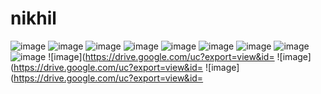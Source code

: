 # nikhil
![image](https://drive.google.com/uc?export=view&id=165PeaqaFRGb8ADMmp4iG9kA5WJQ4xnCu)
![image](https://drive.google.com/uc?export=view&id=1IcZ1VFQ3qg4abMULA_IoGR9u_R1fKrkM)
![image](https://drive.google.com/uc?export=view&id=1_Q3tyBNiZyqCaCTJo9k8OaukW-0KZmk3)
![image](https://drive.google.com/uc?export=view&id=1Ph9K1VI4mwmBO-CxOzZO_4QIhJ5RWsMq)
![image](https://drive.google.com/uc?export=view&id=1NqFBWNLEX8jj13mW9rX18nHEG_cTnHtF)
![image](https://drive.google.com/uc?export=view&id=1T4YyO31IJ9tru1BW1OTRyq316trVA0J0)
![image](https://drive.google.com/uc?export=view&id=https:1HLyWJhs8J64UftHEiiK1IWqSUjJhE6xr)
![image](https://drive.google.com/uc?export=view&id=10Tda3qWauCmFqKF6fTgHcWuFuMITP9np)
![image](https://drive.google.com/uc?export=view&id=1fiIPHFoG2UYjDtrmV_hogtVUrfzB6JCY)
![image](https://drive.google.com/uc?export=view&id=
![image](https://drive.google.com/uc?export=view&id=
![image](https://drive.google.com/uc?export=view&id=

